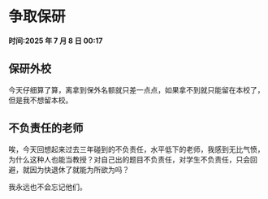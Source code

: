 # 争取保研

**时间:2025 年 7 月 8 日 00:17**

## 保研外校

今天仔细算了算，离拿到保外名额就只差一点点，如果拿不到就只能留在本校了，但是我不想留本校。

## 不负责任的老师

唉，今天回想起来过去三年碰到的不负责任，水平低下的老师，我感到无比气愤，为什么这种人也能当教授？对自己出的题目不负责任，对学生不负责任，只会回避，就因为快退休了就能为所欲为吗？

我永远也不会忘记他们。
